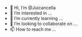 - 👋 Hi, I’m @Juicancella
- 👀 I’m interested in ...
- 🌱 I’m currently learning ...
- 💞️ I’m looking to collaborate on ...
- 📫 How to reach me ...

<!---
Juicancella/Juicancella is a ✨ special ✨ repository because its `README.md` (this file) appears on your GitHub profile.
You can click the Preview link to take a look at your changes.
--->

